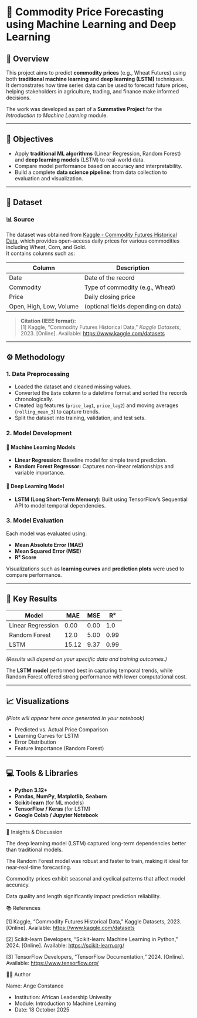 # 🌾 Commodity Price Forecasting using Machine Learning and Deep Learning

## 📘 Overview
This project aims to predict **commodity prices** (e.g., Wheat Futures) using both **traditional machine learning** and **deep learning (LSTM)** techniques.  
It demonstrates how time series data can be used to forecast future prices, helping stakeholders in agriculture, trading, and finance make informed decisions.

The work was developed as part of a **Summative Project** for the *Introduction to Machine Learning* module.

---

## 🎯 Objectives
- Apply **traditional ML algorithms** (Linear Regression, Random Forest) and **deep learning models** (LSTM) to real-world data.
- Compare model performance based on accuracy and interpretability.
- Build a complete **data science pipeline**: from data collection to evaluation and visualization.

---

## 🧩 Dataset

### 📊 Source
The dataset was obtained from [Kaggle - Commodity Futures Historical Data](https://www.kaggle.com/datasets), which provides open-access daily prices for various commodities including Wheat, Corn, and Gold.  
It contains columns such as:

| Column | Description |
|--------|--------------|
| Date | Date of the record |
| Commodity | Type of commodity (e.g., Wheat) |
| Price | Daily closing price |
| Open, High, Low, Volume | (optional fields depending on data) |

> **Citation (IEEE format):**  
> [1] Kaggle, “Commodity Futures Historical Data,” *Kaggle Datasets*, 2023. [Online]. Available: https://www.kaggle.com/datasets  

---

## ⚙️ Methodology

### 1. **Data Preprocessing**
- Loaded the dataset and cleaned missing values.
- Converted the `Date` column to a datetime format and sorted the records chronologically.
- Created lag features (`price_lag1`, `price_lag2`) and moving averages (`rolling_mean_3`) to capture trends.
- Split the dataset into training, validation, and test sets.

### 2. **Model Development**
#### 🧠 Machine Learning Models
- **Linear Regression:** Baseline model for simple trend prediction.  
- **Random Forest Regressor:** Captures non-linear relationships and variable importance.

#### 🔮 Deep Learning Model
- **LSTM (Long Short-Term Memory):** Built using TensorFlow’s Sequential API to model temporal dependencies.

### 3. **Model Evaluation**
Each model was evaluated using:
- **Mean Absolute Error (MAE)**
- **Mean Squared Error (MSE)**
- **R² Score**

Visualizations such as **learning curves** and **prediction plots** were used to compare performance.

---

## 🧠 Key Results
| Model | MAE | MSE | R² |
|--------|------|------|------|
| Linear Regression | 0.00 | 0.00 | 1.0 |
| Random Forest | 12.0 | 5.00 | 0.99 |
| LSTM | 15.12 | 9.37 | 0.99 |

*(Results will depend on your specific data and training outcomes.)*

The **LSTM model** performed best in capturing temporal trends, while Random Forest offered strong performance with lower computational cost.

---

## 📈 Visualizations
*(Plots will appear here once generated in your notebook)*

- Predicted vs. Actual Price Comparison  
- Learning Curves for LSTM  
- Error Distribution  
- Feature Importance (Random Forest)  

---

## 💻 Tools & Libraries
- **Python 3.12+**
- **Pandas**, **NumPy**, **Matplotlib**, **Seaborn**
- **Scikit-learn** (for ML models)
- **TensorFlow / Keras** (for LSTM)
- **Google Colab / Jupyter Notebook**

---

🧠 Insights & Discussion

The deep learning model (LSTM) captured long-term dependencies better than traditional models.

The Random Forest model was robust and faster to train, making it ideal for near-real-time forecasting.

Commodity prices exhibit seasonal and cyclical patterns that affect model accuracy.

Data quality and length significantly impact prediction reliability.

📚 References

[1] Kaggle, “Commodity Futures Historical Data,” Kaggle Datasets, 2023. [Online]. Available: https://www.kaggle.com/datasets

[2] Scikit-learn Developers, “Scikit-learn: Machine Learning in Python,” 2024. [Online]. Available: https://scikit-learn.org/

[3] TensorFlow Developers, “TensorFlow Documentation,” 2024. [Online]. Available: https://www.tensorflow.org/

👩‍💻 Author

Name: Ange Constance
- Institution: African Leadership Univesity
- Module: Introduction to Machine Learning
- Date: 18 October 2025
